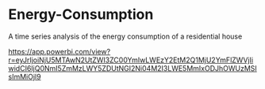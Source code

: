 # Energy-Consumption
A time series analysis of the energy consumption of a residential house

https://app.powerbi.com/view?r=eyJrIjoiNjU5MTAwN2UtZWI3ZC00YmIwLWEzY2EtM2Q1MjU2YmFlZWVjIiwidCI6IjQ0NmI5ZmMzLWY5ZDUtNGI2Ni04M2I3LWE5MmIxODJhOWUzMSIsImMiOjl9
